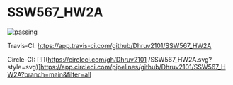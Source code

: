 # SSW567_HW2A
![passing](https://user-images.githubusercontent.com/82755401/218358621-8aa656ab-a7f0-4509-86d1-d567bf6e57fc.svg)

Travis-CI: https://app.travis-ci.com/github/Dhruv2101/SSW567_HW2A

Circle-CI: [![<Dhruv2101>](https://circleci.com/gh/Dhruv2101
/SSW567_HW2A.svg?style=svg)]https://app.circleci.com/pipelines/github/Dhruv2101/SSW567_HW2A?branch=main&filter=all
